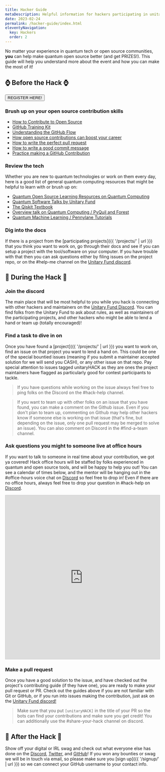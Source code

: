 ```yaml
---
title: Hacker Guide
metaDescription: Helpful information for hackers participating in unitaryHACK
date: 2023-02-24
permalink: /hacker-guide/index.html
eleventyNavigation:
  key: Hackers
  order: 2
---
```


No matter your experience in quantum tech or open source communities, **you** can help make quantum open source better (and get PRIZES!). This guide will help you understand more about the event and how you can make the most of it!

## ⌚ Before the Hack ⌚

<button class="btn reg_btn" onclick="window.location.href='/signup/index.html';">REGISTER HERE!</button>

### Brush up on your open source contribution skills

- [How to Contribute to Open Source](https://opensource.guide/)
- [GitHub Training Kit](https://training.github.com/)
- [Understanding the GitHub Flow](https://guides.github.com/introduction/flow/)
- [How open source contributions can boost your career](https://opensource.com/article/19/5/how-get-job-doing-open-source)
- [How to write the perfect pull request](https://github.blog/2015-01-21-how-to-write-the-perfect-pull-request/)
- [How to write a good commit message](https://dev.to/chrissiemhrk/git-commit-message-5e21)
- [Practice making a GitHub Contribution](https://github.com/firstcontributions/first-contributions)

### Review the tech

Whether you are new to quantum technologies or work on them every day, here is a good list of general quantum computing resources that might be helpful to learn with or brush up on:

- [Quantum Open Source Learning Resources on Quantum Computing](https://qosf.org/learn_quantum/)
- [Quantum Software Talks by Unitary Fund](https://unitary.fund/talks.html)
- [The Qiskit Textbook](https://qiskit.org/textbook/preface.html)
- [Overview talk on Quantum Computing / PyQuil and Forest](https://skillsmatter.com/skillscasts/11929-programming-the-world-s-first-quantum-computers-using-forest)
- [Quantum Machine Learning / Pennylane Tutorials](https://pennylane.ai/qml/)

### Dig into the docs

If there is a project from the [participating projects]({{ '/projects/' | url }}) that you think you want to work on, go through their docs and see if you can setup a project with the tool/software on your computer. If you have trouble with that then you can ask questions either by filing issues on the project repo, or on the #help-me channel on the [Unitary Fund discord](http://discord.unitary.fund).

## 🔨 During the Hack 🔨

### Join the discord

The main place that will be most helpful to you while you hack is connecting with other hackers and maintainers on the [Unitary Fund Discord](http://discord.unitary.fund).
You can find folks from the Unitary Fund to ask about rules, as well as maintainers of the participating projects, and other hackers who might be able to lend a hand or team up (totally encouraged)!

### Find a task to dive in on

Once you have found a [project]({{ '/projects/' | url }}) you want to work on, find an issue on that project you want to lend a hand on.
This could be one of the special bountied issues (meaning if you submit a maintainer accepted solution for we will send you CASH), or any other issue on that repo.
Pay special attention to issues tagged unitaryHACK as they are ones the project maintainers have flagged as particularly good for contest participants to tackle.

> If you have questions while working on the issue always feel free to ping folks on the Discord on the #hack-help channel.

> If you want to team up with other folks on an issue that you have found, you can make a comment on the Github issue. Even if you don't plan to team up, commenting on Github may help other hackers know if someone else is working on that issue (that's fine, but depending on the issue, only one pull request may be merged to solve an issue). You can also comment on Discord in the #find-a-team channel.

### Ask questions you might to someone live at office hours

If you want to talk to someone in real time about your contribution, we got ya covered! Hack office hours will be staffed by folks experienced in quantum and open source tools, and will be happy to help you out! You can see a calendar of times below, and the mentor will be hanging out in the #office-hours voice chat on [Discord](http://discord.unitary.fund) so feel free to drop in! Even if there are no office hours, always feel free to drop your question in #hack-help on [Discord](http://discord.unitary.fund).

<iframe class="airtable-embed" src="https://airtable.com/embed/shrGooHfrwrVBIKSo?backgroundColor=yellow&viewControls=on" frameborder="0" onmousewheel="" width="100%" height="533" style="background: transparent; border: 1px solid #ccc;"></iframe>

### Make a pull request

Once you have a good solution to the issue, and have checked out the project's contributing guide (if they have one), you are ready to make your pull request or PR.
Check out the guides above if you are not familiar with Git or GitHub, or if you run into issues making the contribution, just ask on the [Unitary Fund discord!](http://discord.unitary.fund)

> Make sure that you put `[unitaryHACK]` in the title of your PR so the bots can find your contributions and make sure you get credit! You can additionally use the #share-your-hack channel on discord.

## 🎉 After the Hack 🎉

Show off your digital or IRL swag and check out what everyone else has done on the [Discord](http://discord.unitary.fund), [Twitter](https://twitter.com/search?q=%23unitaryHACK&src=typed_query&f=top), and [GitHub](https://github.com/search?q=unitaryHACK)!
If you won any bounties or swag we will be in touch via email, so please make sure you [sign up]({{ '/signup/' | url }}) so we can connect your GitHub username to your contact info.
